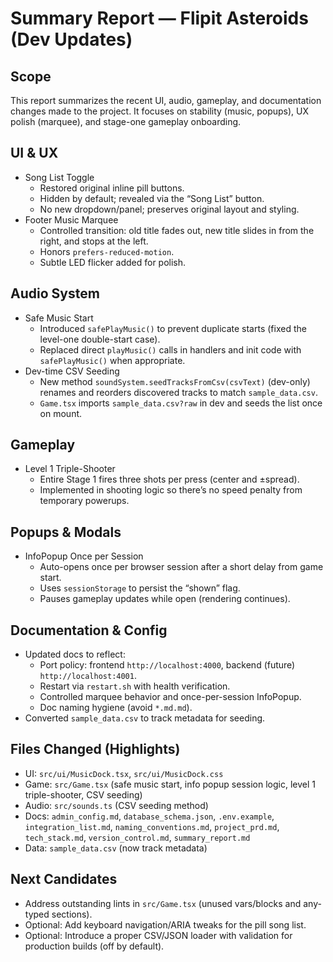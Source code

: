 # Summary Report — Flipit Asteroids (Dev Updates)

## Scope
This report summarizes the recent UI, audio, gameplay, and documentation changes made to the project. It focuses on stability (music, popups), UX polish (marquee), and stage-one gameplay onboarding.

## UI & UX
- Song List Toggle
  - Restored original inline pill buttons.
  - Hidden by default; revealed via the “Song List” button.
  - No new dropdown/panel; preserves original layout and styling.
- Footer Music Marquee
  - Controlled transition: old title fades out, new title slides in from the right, and stops at the left.
  - Honors `prefers-reduced-motion`.
  - Subtle LED flicker added for polish.

## Audio System
- Safe Music Start
  - Introduced `safePlayMusic()` to prevent duplicate starts (fixed the level-one double-start case).
  - Replaced direct `playMusic()` calls in handlers and init code with `safePlayMusic()` when appropriate.
- Dev-time CSV Seeding
  - New method `soundSystem.seedTracksFromCsv(csvText)` (dev-only) renames and reorders discovered tracks to match `sample_data.csv`.
  - `Game.tsx` imports `sample_data.csv?raw` in dev and seeds the list once on mount.

## Gameplay
- Level 1 Triple-Shooter
  - Entire Stage 1 fires three shots per press (center and ±spread).
  - Implemented in shooting logic so there’s no speed penalty from temporary powerups.

## Popups & Modals
- InfoPopup Once per Session
  - Auto-opens once per browser session after a short delay from game start.
  - Uses `sessionStorage` to persist the “shown” flag.
  - Pauses gameplay updates while open (rendering continues).

## Documentation & Config
- Updated docs to reflect:
  - Port policy: frontend `http://localhost:4000`, backend (future) `http://localhost:4001`.
  - Restart via `restart.sh` with health verification.
  - Controlled marquee behavior and once-per-session InfoPopup.
  - Doc naming hygiene (avoid `*.md.md`).
- Converted `sample_data.csv` to track metadata for seeding.

## Files Changed (Highlights)
- UI: `src/ui/MusicDock.tsx`, `src/ui/MusicDock.css`
- Game: `src/Game.tsx` (safe music start, info popup session logic, level 1 triple-shooter, CSV seeding)
- Audio: `src/sounds.ts` (CSV seeding method)
- Docs: `admin_config.md`, `database_schema.json`, `.env.example`, `integration_list.md`, `naming_conventions.md`, `project_prd.md`, `tech_stack.md`, `version_control.md`, `summary_report.md`
- Data: `sample_data.csv` (now track metadata)

## Next Candidates
- Address outstanding lints in `src/Game.tsx` (unused vars/blocks and any-typed sections).
- Optional: Add keyboard navigation/ARIA tweaks for the pill song list.
- Optional: Introduce a proper CSV/JSON loader with validation for production builds (off by default).
